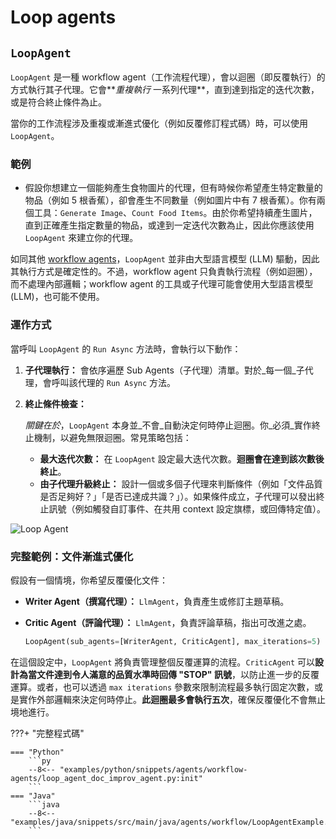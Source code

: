 # Loop agents

## `LoopAgent`

`LoopAgent` 是一種 workflow agent（工作流程代理），會以迴圈（即反覆執行）的方式執行其子代理。它會**_重複執行_ 一系列代理**，直到達到指定的迭代次數，或是符合終止條件為止。

當你的工作流程涉及重複或漸進式優化（例如反覆修訂程式碼）時，可以使用 `LoopAgent`。

### 範例

* 假設你想建立一個能夠產生食物圖片的代理，但有時候你希望產生特定數量的物品（例如 5 根香蕉），卻會產生不同數量（例如圖片中有 7 根香蕉）。你有兩個工具：`Generate Image`、`Count Food Items`。由於你希望持續產生圖片，直到正確產生指定數量的物品，或達到一定迭代次數為止，因此你應該使用 `LoopAgent` 來建立你的代理。

如同其他 [workflow agents](index.md)，`LoopAgent` 並非由大型語言模型 (LLM) 驅動，因此其執行方式是確定性的。不過，workflow agent 只負責執行流程（例如迴圈），而不處理內部邏輯；workflow agent 的工具或子代理可能會使用大型語言模型 (LLM)，也可能不使用。

### 運作方式

當呼叫 `LoopAgent` 的 `Run Async` 方法時，會執行以下動作：

1. **子代理執行：** 會依序遍歷 Sub Agents（子代理）清單。對於_每一個_子代理，會呼叫該代理的 `Run Async` 方法。
2. **終止條件檢查：**

    _關鍵在於_，`LoopAgent` 本身並_不會_自動決定何時停止迴圈。你_必須_實作終止機制，以避免無限迴圈。常見策略包括：

    * **最大迭代次數：** 在 `LoopAgent` 設定最大迭代次數。**迴圈會在達到該次數後終止**。
    * **由子代理升級終止：** 設計一個或多個子代理來判斷條件（例如「文件品質是否足夠好？」「是否已達成共識？」）。如果條件成立，子代理可以發出終止訊號（例如觸發自訂事件、在共用 context 設定旗標，或回傳特定值）。

![Loop Agent](../../assets/loop-agent.png)

### 完整範例：文件漸進式優化

假設有一個情境，你希望反覆優化文件：

* **Writer Agent（撰寫代理）：** `LlmAgent`，負責產生或修訂主題草稿。
* **Critic Agent（評論代理）：** `LlmAgent`，負責評論草稿，指出可改進之處。

    ```py
    LoopAgent(sub_agents=[WriterAgent, CriticAgent], max_iterations=5)
    ```

在這個設定中，`LoopAgent` 將負責管理整個反覆運算的流程。`CriticAgent` 可以**設計為當文件達到令人滿意的品質水準時回傳 "STOP" 訊號**，以防止進一步的反覆運算。或者，也可以透過 `max iterations` 參數來限制流程最多執行固定次數，或是實作外部邏輯來決定何時停止。**此迴圈最多會執行五次**，確保反覆優化不會無止境地進行。

???+ "完整程式碼"

    === "Python"
        ```py
        --8<-- "examples/python/snippets/agents/workflow-agents/loop_agent_doc_improv_agent.py:init"
        ```
    === "Java"
        ```java
        --8<-- "examples/java/snippets/src/main/java/agents/workflow/LoopAgentExample.java:init"
        ```

